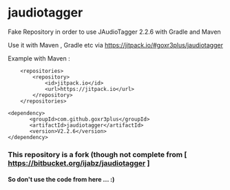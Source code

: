 # jaudiotagger
Fake Repository in order to use JAudioTagger 2.2.6 with Gradle and Maven

Use it with Maven , Gradle etc via https://jitpack.io/#goxr3plus/jaudiotagger

Example with Maven :

```
	<repositories>
		<repository>
		    <id>jitpack.io</id>
		    <url>https://jitpack.io</url>
		</repository>
	</repositories>
 ```
 
 ```
 <dependency>
	    <groupId>com.github.goxr3plus</groupId>
	    <artifactId>jaudiotagger</artifactId>
	    <version>V2.2.6</version>
</dependency>
 ```
 
 ### This repository is a fork (though not complete from [ https://bitbucket.org/ijabz/jaudiotagger ] 
 #### So don't use the code from here ... :)
